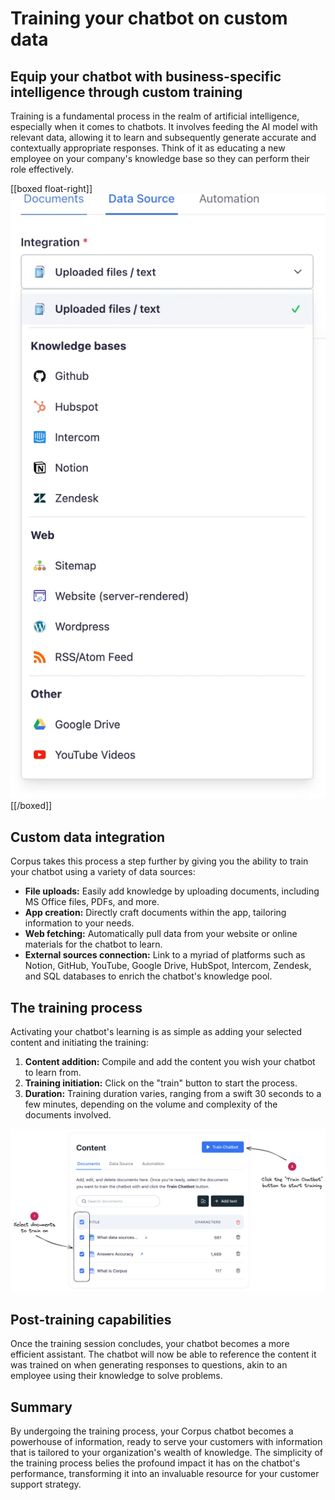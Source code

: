 # Training your chatbot on custom data
## Equip your chatbot with business-specific intelligence through custom training

Training is a fundamental process in the realm of artificial intelligence, especially when it comes to chatbots. It involves feeding the AI model with relevant data, allowing it to learn and subsequently generate accurate and contextually appropriate responses. Think of it as educating a new employee on your company's knowledge base so they can perform their role effectively.


[[boxed float-right]]
![Corpus Chat: Training sources](../media//training-sources.webp)
[[/boxed]]

## Custom data integration

Corpus takes this process a step further by giving you the ability to train your chatbot using a variety of data sources:

- **File uploads:** Easily add knowledge by uploading documents, including MS Office files, PDFs, and more.
- **App creation:** Directly craft documents within the app, tailoring information to your needs.
- **Web fetching:** Automatically pull data from your website or online materials for the chatbot to learn.
- **External sources connection:** Link to a myriad of platforms such as Notion, GitHub, YouTube, Google Drive, HubSpot, Intercom, Zendesk, and SQL databases to enrich the chatbot's knowledge pool.

<div style="clear:both;"></div>

## The training process

Activating your chatbot's learning is as simple as adding your selected content and initiating the training:

1. **Content addition:** Compile and add the content you wish your chatbot to learn from.
2. **Training initiation:** Click on the "train" button to start the process.
3. **Duration:** Training duration varies, ranging from a swift 30 seconds to a few minutes, depending on the volume and complexity of the documents involved.

![Corpus Chat: Select documents for training](../media//training.webp)

## Post-training capabilities

Once the training session concludes, your chatbot becomes a more efficient assistant. The chatbot will now be able to reference the content it was trained on when generating responses to questions, akin to an employee using their knowledge to solve problems.

## Summary

By undergoing the training process, your Corpus chatbot becomes a powerhouse of information, ready to serve your customers with information that is tailored to your organization's wealth of knowledge. The simplicity of the training process belies the profound impact it has on the chatbot's performance, transforming it into an invaluable resource for your customer support strategy.
